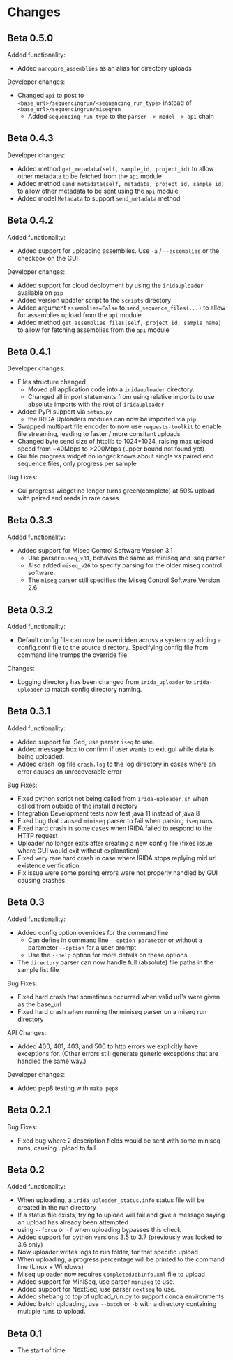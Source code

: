 Changes
=======

Beta 0.5.0
----------
Added functionality:
* Added `nanopore_assemblies` as an alias for directory uploads

Developer changes:
* Changed `api` to post to `<base_url>/sequencingrun/<sequencing_run_type>` instead of `<base_url>/sequencingrun/miseqrun`
  * Added `sequencing_run_type` to the `parser -> model -> api` chain

Beta 0.4.3
----------
Developer changes:
* Added method `get_metadata(self, sample_id, project_id)` to allow other metadata to be fetched from the `api` module
* Added method `send_metadata(self, metadata, project_id, sample_id)` to allow other metadata to be sent using the `api` module
* Added model `Metadata` to support `send_metadata` method

Beta 0.4.2
----------
Added functionality:
* Added support for uploading assemblies. Use `-a` / `--assemblies` or the checkbox on the GUI

Developer changes:
* Added support for cloud deployment by using the `iridauploader` available on `pip`
* Added version updater script to the `scripts` directory
* Added argument `assemblies=False` to `send_sequence_files(...)` to allow for assemblies upload from the `api` module
* Added method `get_assemblies_files(self, project_id, sample_name)` to allow for fetching assemblies from the `api` module

Beta 0.4.1
----------
Developer changes:
* Files structure changed
  * Moved all application code into a `iridauploader` directory.
  * Changed all import statements from using relative imports to use absolute imports with the root of `iridauploader`
* Added PyPi support via `setup.py`
  * the IRIDA Uploaders modules can now be imported via `pip`
* Swapped multipart file encoder to now use `requests-toolkit` to enable file streaming, leading to faster / more consitant uploads
* Changed byte send size of httplib to 1024\*1024, raising max upload speed from ~40Mbps to >200Mbps (upper bound not found yet)
* Gui file progress widget no longer knows about single vs paired end sequence files, only progress per sample

Bug Fixes:
* Gui progress widget no longer turns green(complete) at 50% upload with paired end reads in rare cases

Beta 0.3.3
----------
Added functionality:
* Added support for Miseq Control Software Version 3.1
  * Use parser `miseq_v31`, behaves the same as miniseq and iseq parser.
  * Also added `miseq_v26` to specify parsing for the older miseq control software.
  * The `miseq` parser still specifies the Miseq Control Software Version 2.6

Beta 0.3.2
----------
Added functionality:
* Default config file can now be overridden across a system by adding a config.conf file to the source directory. Specifying config file from command line trumps the override file.

Changes:
* Logging directory has been changed from `irida_uploader` to `irida-uploader` to match config directory naming.

Beta 0.3.1
----------
Added functionality:
* Added support for iSeq, use parser `iseq` to use.
* Added message box to confirm if user wants to exit gui while data is being uploaded.
* Added crash log file `crash.log` to the log directory in cases where an error causes an unrecoverable error 

Bug Fixes:
* Fixed python script not being called from `irida-uploader.sh` when called from outside of the install directory
* Integration Development tests now test java 11 instead of java 8
* Fixed bug that caused `miniseq` parser to fail when parsing `iseq` runs
* Fixed hard crash in some cases when IRIDA failed to respond to the HTTP request
* Uploader no longer exits after creating a new config file (fixes issue where GUI would exit without explanation)
* Fixed very rare hard crash in case where IRIDA stops replying mid url existence verification
* Fix issue were some parsing errors were not properly handled by GUI causing crashes

Beta 0.3
--------
Added functionality:
* Added config option overrides for the command line
    * Can define in command line `--option parameter` or without a parameter `--option` for a user prompt
    * Use the `--help` option for more details on these options
* The `directory` parser can now handle full (absolute) file paths in the sample list file

Bug Fixes:
* Fixed hard crash that sometimes occurred when valid url's were given as the base_url
* Fixed hard crash when running the miniseq parser on a miseq run directory

API Changes:
* Added 400, 401, 403, and 500 to http errors we explicitly have exceptions for. (Other errors still generate generic exceptions that are handled the same way.)

Developer changes:
* Added pep8 testing with `make pep8`

Beta 0.2.1
----------
Bug Fixes:
* Fixed bug where 2 description fields would be sent with some miniseq runs, causing upload to fail.

Beta 0.2
--------
Added functionality:
* When uploading, a `irida_uploader_status.info` status file will be created in the run directory
* If a status file exists, trying to upload will fail and give a message saying an upload has already been attempted
* using `--force` or `-f` when uploading bypasses this check
* Added support for python versions 3.5 to 3.7 (previously was locked to 3.6 only)
* Now uploader writes logs to run folder, for that specific upload
* When uploading, a progress percentage will be printed to the command line (Linux + Windows)
* Miseq uploader now requires `CompletedJobInfo.xml` file to upload
* Added support for MiniSeq, use parser `miniseq` to use.
* Added support for NextSeq, use parser `nextseq` to use.
* Added shebang to top of upload_run.py to support conda environments
* Added batch uploading, use `--batch` or `-b` with a directory containing multiple runs to upload.

Beta 0.1
---------
* The start of time

